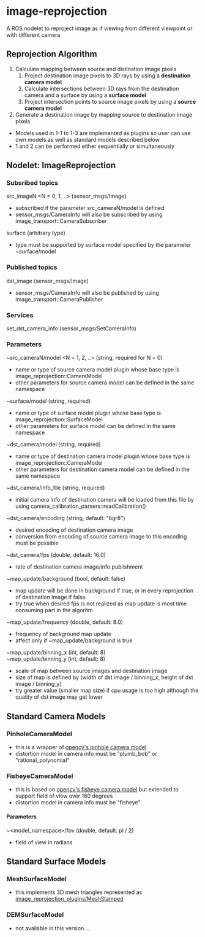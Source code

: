 # image-reprojection
A ROS nodelet to reproject image as if viewing from different viewpoint or with different camera

## Reprojection Algorithm
1. Calculate mapping between source and distination image pixels
    1. Project destination image pixels to 3D rays by using a **destination camera model**
    1. Calculate intersections between 3D rays from the destination camera and a surface by using a **surface model**
    1. Project intersection points to source image pixels by using a **source camera model**
1. Generate a destination image by mapping source to destination image pixels

* Models used in 1-1 to 1-3 are implemented as plugins so user can use own models as well as standard models described below
* 1 and 2 can be performed either sequentially or simultaneously

## Nodelet: ImageReprojection

### Subsribed topics
src_imageN <N = 0, 1, ..> (sensor_msgs/Image)
* subscribed if the parameter src_cameraN/model is defined
* sensor_msgs/CameraInfo will also be subscribed by using image_transport::CameraSubscriber

surface (arbitrary type)
* type must be supported by surface model specified by the parameter ~surface/model

### Published topics
dst_image (sensor_msgs/Image)
* sensor_msgs/CameraInfo will also be published by using image_transport::CameraPublisher

### Services
set_dst_camera_info (sensor_msgs/SetCameraInfo)

### Parameters
~src_cameraN/model <N = 1, 2, ..> (string, required for N = 0)
* name or type of source camera model plugin whose base type is image_reprojection::CameraModel
* other parameters for source camera model can be defined in the same namespace

~surface/model (string, required)
* name or type of surface model plugin whose base type is image_reprojection::SurfaceModel
* other parameters for surface model can be defined in the same namespace

~dst_camera/model (string, required)
* name or type of destination camera model plugin whose base type is image_reprojection::CameraModel
* other parameters for destination camera model can be defined in the same namespace

~dst_camera/info_file (string, required)
* initial camera info of destination camera will be loaded from this file by using camera_calibration_parsers::readCalibration()

~dst_camera/encoding (string, default: "bgr8")
* desired encoding of destination camera image
* conversion from encoding of source camera image to this encoding must be possible

~dst_camera/fps (double, default: 16.0)
* rate of destination camera image/info publishment

~map_update/background (bool, default: false)
* map update will be done in background if true, or in every reprojection of destination image if false
* try true when desired fps is not realized as map update is most time consuming part in the algoritm

~map_update/frequency (double, default: 8.0)
* frequency of background map update
* affect only if ~map_update/background is true

~map_update/binning_x (int, default: 8)\
~map_update/binning_y (int, default: 8)
* scale of map between source images and destination image
* size of map is defined by (width of dst image / binning_x, height of dst image / binning_y)
* try greater value (smaller map size) if cpu usage is too high although the quality of dst image may get lower

## Standard Camera Models

### PinholeCameraModel
* this is a wrapper of [opencv's pinhole camera model](http://todo/valid/url)
* distortion model in camera info must be "plumb_bob" or "rational_polynomial"

### FisheyeCameraModel
* this is based on [opencv's fisheye camera model](http://todo/valid/url) but extended to support field of view over 180 degrees
* distortion model in camera info must be "fisheye"

#### Parameters
~<model_namespace>/fov (double, default: pi / 2)
* field of view in radians

## Standard Surface Models

### MeshSurfaceModel
* this implements 3D mesh triangles represented as [image_reprojection_plugins/MeshStamped](image_reprojection/image_reprojection_plugins/msg/MeshStamped.msg)

### DEMSurfaceModel
* not available in this version ...

